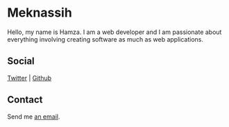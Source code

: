 # Meknassih

Hello, my name is Hamza. I am a web developer and I am passionate about everything involving creating software as much as web applications.

## Social
[<i class="bi-twitter"></i> Twitter](https://twitter.com/MeknassiPro) | [<i class="bi-github"></i> Github](https://github.com/Meknassih)

## Contact
Send me <a href="mailto:elmeknassi.h@gmail.com?subject=Request from meknassih.com">an email</a>.


